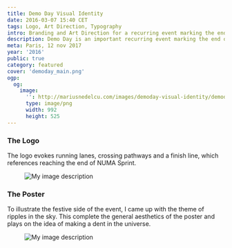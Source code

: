 ```yaml
---
title: Demo Day Visual Identity
date: 2016-03-07 15:40 CET
tags: Logo, Art Direction, Typography
intro: Branding and Art Direction for a recurring event marking the end of the startup acceleration season at NUMA
description: Demo Day is an important recurring event marking the end of the startup acceleration season at NUMA. It's attended by investors, press and entrepreneurs. A logo and a poster were designed for the promotion of the event.
meta: Paris, 12 nov 2017
year: '2016'
public: true
category: featured
cover: 'demoday_main.png'
ogp:
  og:
    image:
      '': http://mariusnedelcu.com/images/demoday-visual-identity/demoday_main.png
      type: image/png
      width: 992
      height: 525
---
```


### The Logo
The logo evokes running lanes, crossing pathways and a finish line, which references reaching the end of NUMA Sprint.

<figure>
	<img src="/images/demoday-visual-identity/demoday_type.jpg" alt="My image description">
</figure>

### The Poster
To illustrate the festive side of the event, I came up with the theme of ripples in the sky. This complete the general aesthetics of the poster and plays on the idea of making a dent in the universe.

<figure class="one">
	<img src="/images/demoday-visual-identity/demoday_poster_large.jpg" alt="My image description">
</figure>
